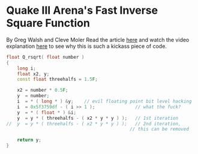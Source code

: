 # Quake III Arena's Fast Inverse Square Function

By Greg Walsh and Cleve Moler
Read the article [here](https://medium.com/hard-mode/the-legendary-fast-inverse-square-root-e51fee3b49d9) and watch the video explanation [here](https://www.youtube.com/watch?v=p8u_k2LIZyo) to see why this is such a kickass piece of code. 

```c++
float Q_rsqrt( float number )
{
    long i;
    float x2, y;
    const float threehalfs = 1.5F;

    x2 = number * 0.5F;
    y  = number;
    i  = * ( long * ) &y;    // evil floating point bit level hacking
    i  = 0x5f3759df - ( i >> 1 );               // what the fuck? 
    y  = * ( float * ) &i;
    y  = y * ( threehalfs - ( x2 * y * y ) );   // 1st iteration
//  y  = y * ( threehalfs - ( x2 * y * y ) );   // 2nd iteration,
                                              // this can be removed

    return y;
}
```

